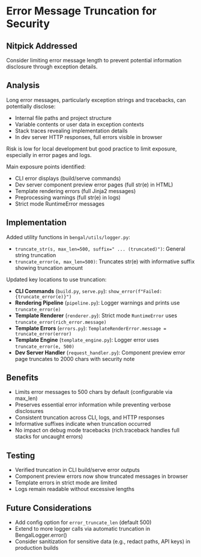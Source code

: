 # Error Message Truncation for Security

## Nitpick Addressed
Consider limiting error message length to prevent potential information disclosure through exception details.

## Analysis
Long error messages, particularly exception strings and tracebacks, can potentially disclose:
- Internal file paths and project structure
- Variable contents or user data in exception contexts
- Stack traces revealing implementation details
- In dev server HTTP responses, full errors visible in browser

Risk is low for local development but good practice to limit exposure, especially in error pages and logs.

Main exposure points identified:
- CLI error displays (build/serve commands)
- Dev server component preview error pages (full str(e) in HTML)
- Template rendering errors (full Jinja2 messages)
- Preprocessing warnings (full str(e) in logs)
- Strict mode RuntimeError messages

## Implementation
Added utility functions in `bengal/utils/logger.py`:
- `truncate_str(s, max_len=500, suffix=" ... (truncated)")`: General string truncation
- `truncate_error(e, max_len=500)`: Truncates str(e) with informative suffix showing truncation amount

Updated key locations to use truncation:
- **CLI Commands** (`build.py`, `serve.py`): `show_error(f"Failed: {truncate_error(e)}")`
- **Rendering Pipeline** (`pipeline.py`): Logger warnings and prints use `truncate_error(e)`
- **Template Renderer** (`renderer.py`): Strict mode `RuntimeError` uses `truncate_error(rich_error.message)`
- **Template Errors** (`errors.py`): `TemplateRenderError.message = truncate_error(error)`
- **Template Engine** (`template_engine.py`): Logger error uses `truncate_error(e, 500)`
- **Dev Server Handler** (`request_handler.py`): Component preview error page truncates to 2000 chars with security note

## Benefits
- Limits error messages to 500 chars by default (configurable via max_len)
- Preserves essential error information while preventing verbose disclosures
- Consistent truncation across CLI, logs, and HTTP responses
- Informative suffixes indicate when truncation occurred
- No impact on debug mode tracebacks (rich.traceback handles full stacks for uncaught errors)

## Testing
- Verified truncation in CLI build/serve error outputs
- Component preview errors now show truncated messages in browser
- Template errors in strict mode are limited
- Logs remain readable without excessive lengths

## Future Considerations
- Add config option for `error_truncate_len` (default 500)
- Extend to more logger calls via automatic truncation in BengalLogger.error()
- Consider sanitization for sensitive data (e.g., redact paths, API keys) in production builds
